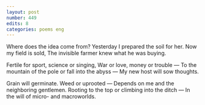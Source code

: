 ```yaml
---
layout: post
number: 449
edits: 8
categories: poems eng
---
```


Where does the idea come from?
Yesterday I prepared the soil for her.
Now my field is sold,
The invisible farmer knew what he was buying.

Fertile for sport, science or singing,
War or love, money or trouble —
To the mountain of the pole or fall into the abyss —
My new host will sow thoughts.

Grain will germinate. Weed or uprooted —
Depends on me and the neighboring gentlemen.
Rooting to the top or climbing into the ditch —
In the will of micro- and macroworlds.
